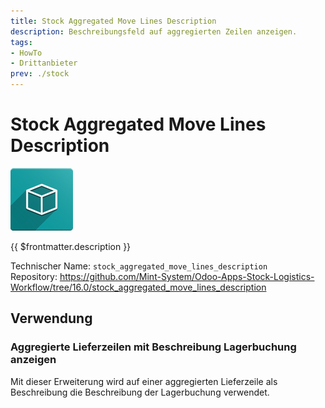 ```yaml
---
title: Stock Aggregated Move Lines Description
description: Beschreibungsfeld auf aggregierten Zeilen anzeigen.
tags:
- HowTo
- Drittanbieter
prev: ./stock
---
```

# Stock Aggregated Move Lines Description
![icon_oms_box](attachments/icon_oms_box.png)

{{ $frontmatter.description }}

Technischer Name: `stock_aggregated_move_lines_description`\
Repository: <https://github.com/Mint-System/Odoo-Apps-Stock-Logistics-Workflow/tree/16.0/stock_aggregated_move_lines_description>

## Verwendung

### Aggregierte Lieferzeilen mit Beschreibung Lagerbuchung anzeigen

Mit dieser Erweiterung wird auf einer aggregierten Lieferzeile als Beschreibung die Beschreibung der Lagerbuchung verwendet.
